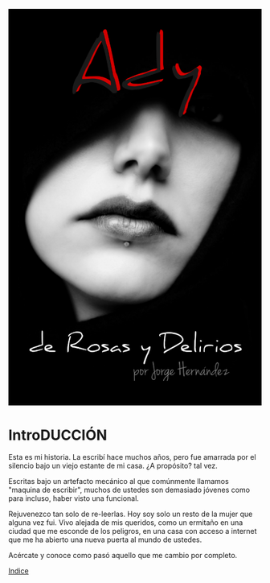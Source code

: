 ![Portada](cover.png)

# IntroDUCCIÓN

Esta es mi historia. La escribí hace muchos años, pero fue amarrada por el silencio bajo un viejo estante de mi casa. ¿A propósito? tal vez.

Escritas bajo un artefacto mecánico al que comúnmente llamamos "maquina de escribir", muchos de ustedes son demasiado jóvenes como para incluso, haber visto una funcional. 

Rejuvenezco tan solo de re-leerlas. Hoy soy solo un resto de la mujer que alguna vez fui. Vivo alejada de mis queridos, como un ermitaño en una ciudad que me esconde de los peligros, en una casa con acceso a internet que me ha abierto una nueva puerta al mundo de ustedes.

Acércate y conoce como pasó aquello que me cambio por completo.

[Indice](Indice.md)